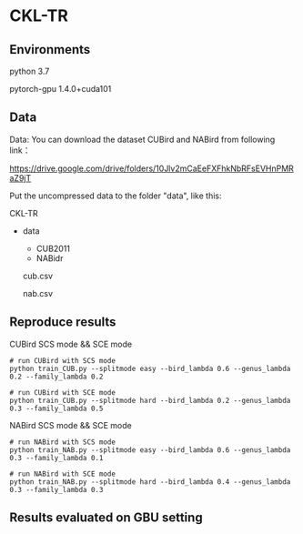 # CKL-TR

## Environments

python 3.7

pytorch-gpu 1.4.0+cuda101

## Data

Data: You can download the dataset CUBird and NABird from following link：

<https://drive.google.com/drive/folders/10Jlv2mCaEeFXFhkNbRFsEVHnPMRaZ9jT>

Put the uncompressed data to the folder "data", like this:

CKL-TR

- data
  - CUB2011
  - NABidr
  
  cub.csv
  
  nab.csv

## Reproduce results

CUBird SCS mode && SCE mode

```
# run CUBird with SCS mode
python train_CUB.py --splitmode easy --bird_lambda 0.6 --genus_lambda 0.2 --family_lambda 0.2

# run CUBird with SCE mode
python train_CUB.py --splitmode hard --bird_lambda 0.2 --genus_lambda 0.3 --family_lambda 0.5
```

NABird SCS mode && SCE mode

```
# run NABird with SCS mode
python train_NAB.py --splitmode easy --bird_lambda 0.6 --genus_lambda 0.3 --family_lambda 0.1

# run NABird with SCE mode
python train_NAB.py --splitmode hard --bird_lambda 0.4 --genus_lambda 0.3 --family_lambda 0.3
```

## Results evaluated on GBU setting

